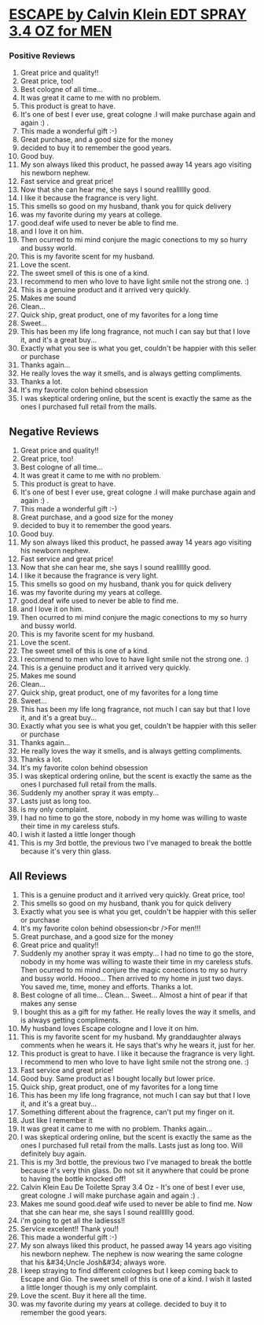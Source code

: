 # [ESCAPE by Calvin Klein EDT SPRAY 3.4 OZ for MEN](https://products.checkmycream.com/products/ESCAPE-by-Calvin-Klein-EDT-SPRAY-3.4-OZ-for-MEN.html)

### Positive Reviews

<ol>
      <li>Great price and quality!!</li>
      <li>Great price, too!</li>
      <li>Best cologne of all time...</li>
      <li>It was great it came to me with no problem.  </li>
      <li>This product is great to have.</li>
      <li>It&#x27;s one of best I ever use, great cologne .I will make purchase again and again :) .</li>
      <li>This made a wonderful gift :-)</li>
      <li>Great purchase, and a good size for the money</li>
      <li>decided to buy it to remember the good years.</li>
      <li>Good buy.</li>
      <li>My son always liked this product, he passed away 14 years ago visiting his newborn nephew.  </li>
      <li>Fast service and great price!</li>
      <li>Now that she can hear me, she says I sound realllllly good.</li>
      <li>I like it because the fragrance is very light.</li>
      <li>This smells so good on my husband, thank you for quick delivery</li>
      <li>was my favorite during my years at college.  </li>
      <li>good.deaf wife used to never be able to find me.  </li>
      <li>and I love it on him.</li>
      <li>Then ocurred to mi mind conjure the magic conections to my so hurry and bussy world.</li>
      <li>This is my favorite scent for my husband.  </li>
      <li>Love the scent.</li>
      <li>The sweet smell of this is one of a kind.  </li>
      <li>I recommend to men who love to have light smile not the strong one. :)</li>
      <li>This is a genuine product and it arrived very quickly.  </li>
      <li>Makes me sound</li>
      <li>Clean...</li>
      <li>Quick ship, great product, one of my favorites for a long time</li>
      <li>Sweet...</li>
      <li>This has been my life long fragrance, not much I can say but that I love it, and it&#x27;s a great buy...</li>
      <li>Exactly what you see is what you get, couldn&#x27;t be happier with this seller or purchase</li>
      <li>Thanks again...</li>
      <li>He really loves the way it smells, and is always getting compliments.</li>
      <li>Thanks a lot.</li>
      <li>It&#x27;s my favorite colon behind obsession</li>
      <li>I was skeptical ordering online, but the scent is exactly the same as the ones I purchased full retail from the malls.  </li>
</ol>


<h2>Negative Reviews</h2>
<ol>
<li> Great price and quality!!</li>
<li> Great price, too!</li>
<li> Best cologne of all time...</li>
<li> It was great it came to me with no problem.  </li>
<li> This product is great to have.</li>
<li> It&#x27;s one of best I ever use, great cologne .I will make purchase again and again :) .</li>
<li> This made a wonderful gift :-)</li>
<li> Great purchase, and a good size for the money</li>
<li> decided to buy it to remember the good years.</li>
<li> Good buy.</li>
<li> My son always liked this product, he passed away 14 years ago visiting his newborn nephew.  </li>
<li> Fast service and great price!</li>
<li> Now that she can hear me, she says I sound realllllly good.</li>
<li> I like it because the fragrance is very light.</li>
<li> This smells so good on my husband, thank you for quick delivery</li>
<li> was my favorite during my years at college.  </li>
<li> good.deaf wife used to never be able to find me.  </li>
<li> and I love it on him.</li>
<li> Then ocurred to mi mind conjure the magic conections to my so hurry and bussy world.</li>
<li> This is my favorite scent for my husband.  </li>
<li> Love the scent.</li>
<li> The sweet smell of this is one of a kind.  </li>
<li> I recommend to men who love to have light smile not the strong one. :)</li>
<li> This is a genuine product and it arrived very quickly.  </li>
<li> Makes me sound</li>
<li> Clean...</li>
<li> Quick ship, great product, one of my favorites for a long time</li>
<li> Sweet...</li>
<li> This has been my life long fragrance, not much I can say but that I love it, and it&#x27;s a great buy...</li>
<li> Exactly what you see is what you get, couldn&#x27;t be happier with this seller or purchase</li>
<li> Thanks again...</li>
<li> He really loves the way it smells, and is always getting compliments.</li>
<li> Thanks a lot.</li>
<li> It&#x27;s my favorite colon behind obsession</li>
<li> I was skeptical ordering online, but the scent is exactly the same as the ones I purchased full retail from the malls.  </li>
<li> Suddenly my another spray it was empty...</li>
<li> Lasts just as long too.  </li>
<li> is my only complaint.</li>
<li> I had no time to go the store, nobody in my home was willing to waste their time in my careless stufs.</li>
<li> I wish it lasted a little longer though</li>
<li> This is my 3rd bottle, the previous two I&#x27;ve managed to break the bottle because it&#x27;s very thin glass.</li>
</ol>

<h2>All Reviews</h2>

<ol>
    <li> This is a genuine product and it arrived very quickly.  Great price, too!</li>
    <li> This smells so good on my husband, thank you for quick delivery</li>
    <li> Exactly what you see is what you get, couldn&#x27;t be happier with this seller or purchase</li>
    <li> It&#x27;s my favorite colon behind obsession&lt;br /&gt;For men!!!</li>
    <li> Great purchase, and a good size for the money</li>
    <li> Great price and quality!!</li>
    <li> Suddenly my another spray it was empty... I had no time to go the store, nobody in my home was willing to waste their time in my careless stufs. Then ocurred to mi mind conjure the magic conections to my so hurry and bussy world. Hoooo... Then arrived to my home in just two days. You saved me, time, money and efforts. Thanks a lot.</li>
    <li> Best cologne of all time... Clean... Sweet... Almost a hint of pear if that makes any sense</li>
    <li> I bought this as a gift for my father.  He really loves the way it smells, and is always getting compliments.</li>
    <li> My husband loves Escape cologne and I love it on him.</li>
    <li> This is my favorite scent for my husband.  My granddaughter always comments when he wears it.  He says that&#x27;s why he wears it, just for her.</li>
    <li> This product is great to have. I like it because the fragrance is very light. I recommend to men who love to have light smile not the strong one. :)</li>
    <li> Fast service and great price!</li>
    <li> Good buy. Same product as I bought locally but lower price.</li>
    <li> Quick ship, great product, one of my favorites for a long time</li>
    <li> This has been my life long fragrance, not much I can say but that I love it, and it&#x27;s a great buy...</li>
    <li> Something different about the fragrence, can&#x27;t put my finger on it.</li>
    <li> Just like I remember it</li>
    <li> It was great it came to me with no problem.  Thanks again...</li>
    <li> I was skeptical ordering online, but the scent is exactly the same as the ones I purchased full retail from the malls.  Lasts just as long too.  Will definitely buy again.</li>
    <li> This is my 3rd bottle, the previous two I&#x27;ve managed to break the bottle because it&#x27;s very thin glass. Do not sit it anywhere that could be prone to having the bottle knocked off!</li>
    <li> Calvin Klein Eau De Toilette Spray 3.4 Oz  - It&#x27;s one of best I ever use, great cologne .I will make purchase again and again :) .</li>
    <li> Makes me sound good.deaf wife used to never be able to find me.  Now that she can hear me, she says I sound realllllly good.</li>
    <li> i&#x27;m going to get all the ladiesss!!</li>
    <li> Service excelent!! Thank you!!</li>
    <li> This made a wonderful gift :-)</li>
    <li> My son always liked this product, he passed away 14 years ago visiting his newborn nephew.  The nephew is now wearing the same cologne that his &amp;#34;Uncle Josh&amp;#34; always wore.</li>
    <li> I keep straying to find different colognes but I keep coming back to Escape and Gio.  The sweet smell of this is one of a kind.  I wish it lasted a little longer though is my only complaint.</li>
    <li> Love the scent. Buy it here all the time.</li>
    <li> was my favorite during my years at college.  decided to buy it to remember the good years.</li>
</ol>




